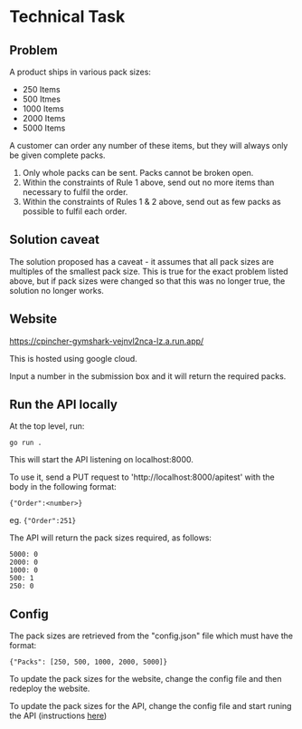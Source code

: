 # Technical Task
## Problem

A product ships in various pack sizes:

- 250 Items
- 500 Itmes
- 1000 Items
- 2000 Items
- 5000 Items

A customer can order any number of these items, but they will always only be given complete packs.

1. Only whole packs can be sent. Packs cannot be broken open.
2. Within the constraints of Rule 1 above, send out no more items than necessary to fulfil the order.
3. Within the constraints of Rules 1 & 2 above, send out as few packs as possible to fulfil each order.

## Solution caveat

The solution proposed has a caveat - it assumes that all pack sizes are multiples of the smallest pack size.
This is true for the exact problem listed above, but if pack sizes were changed so that this was no longer true, the solution no longer works.

## Website

https://cpincher-gymshark-vejnvl2nca-lz.a.run.app/

This is hosted using google cloud.

Input a number in the submission box and it will return the required packs.

## Run the API locally

At the top level, run:

`go run .` 

This will start the API listening on localhost:8000.

To use it, send a PUT request to 'http://localhost:8000/apitest' with the body in the following format:

`{"Order":<number>}`

eg. `{"Order":251}`

The API will return the pack sizes required, as follows:

```
5000: 0
2000: 0
1000: 0
500: 1
250: 0
```

## Config

The pack sizes are retrieved from the "config.json" file which must have the format:

`{"Packs": [250, 500, 1000, 2000, 5000]}`

To update the pack sizes for the website, change the config file and then redeploy the website.

To update the pack sizes for the API, change the config file and start runing the API (instructions [here](#Run-the-API-locally))